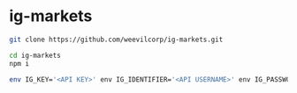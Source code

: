 # ig-markets

```bash
git clone https://github.com/weevilcorp/ig-markets.git
```
```bash
cd ig-markets
npm i
```
```bash
env IG_KEY='<API KEY>' env IG_IDENTIFIER='<API USERNAME>' env IG_PASSWORD='<API PASSWORD>' node get-tokens.js
```